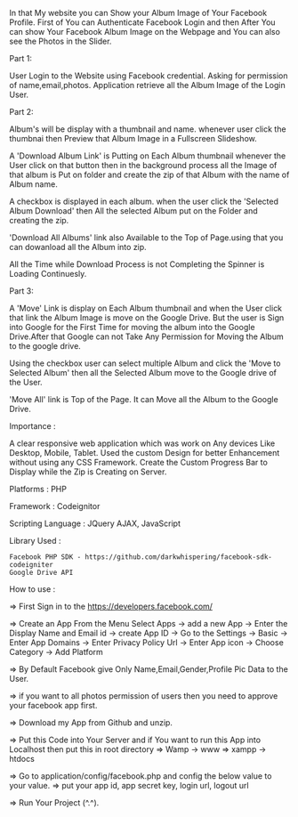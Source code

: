 In that My website you can Show your Album Image of Your Facebook Profile. First of You can Authenticate Facebook Login and then After You can show Your Facebook Album Image on the Webpage and You can also see the Photos in the Slider.

Part 1:

User Login to the Website using Facebook credential. Asking for permission of name,email,photos. Application retrieve all the Album Image of the Login User.

Part 2:

Album's will be display with a thumbnail and name. whenever user click the thumbnai then Preview that Album Image in a Fullscreen Slideshow.

A 'Download Album Link' is Putting on Each Album thumbnail whenever the User click on that button then in the background process all the Image of that album is Put on folder and create the zip of that Album with the name of Album name.

A checkbox is displayed in each album. when the user click the 'Selected Album Download' then All the selected Album put on the Folder and creating the zip.

'Download All Albums' link also Available to the Top of Page.using that you can dowanload all the Album into zip.

All the Time while Download Process is not Completing the Spinner is Loading Continuesly.

Part 3:

A 'Move' Link is display on Each Album thumbnail and when the User click that link the Album Image is move on the Google Drive. But the user is Sign into Google for the First Time for moving the album into the Google Drive.After that Google can not Take Any Permission for Moving the Album to the google drive.

Using the checkbox user can select multiple Album and click the 'Move to Selected Album' then all the Selected Album move to the Google drive of the User.

'Move All' link is Top of the Page. It can Move all the Album to the Google Drive.

Importance :

A clear responsive web application which was work on Any devices Like Desktop, Mobile, Tablet.
Used the custom Design for better Enhancement without using any CSS Framework.
Create the Custom Progress Bar to Display while the Zip is Creating on Server.


Platforms : PHP 

Framework : Codeignitor

Scripting Language : JQuery AJAX, JavaScript

Library Used :

    Facebook PHP SDK - https://github.com/darkwhispering/facebook-sdk-codeigniter   
    Google Drive API

How to use :

=> First Sign in to the https://developers.facebook.com/

=> Create an App
        From the Menu Select Apps 
        -> add a new App 
        -> Enter the Display Name and Email id -> create App ID
        -> Go to the Settings -> Basic 
        -> Enter App Domains
        -> Enter Privacy Policy Url
        -> Enter App icon
        -> Choose Category
        -> Add Platform

=> By Default Facebook give Only Name,Email,Gender,Profile Pic Data to the User.

=> if you want to all photos permission of users then you need to approve your facebook app first.

=> Download my App from Github and unzip.

=> Put this Code into Your Server and if You want to run this App into Localhost then put this in root directory 
        => Wamp -> www 
        => xampp -> htdocs

=> Go to application/config/facebook.php and config the below value to your value.
        => put your app id, app secret key, login url, logout url

=> Run Your Project (^.^).